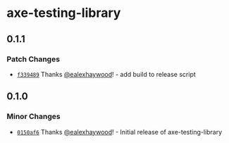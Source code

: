 # axe-testing-library

## 0.1.1

### Patch Changes

- [`f339489`](https://github.com/peaksoftware/axe-testing-library/commit/f339489291012168d3358f2fabbc914bb9b12a24) Thanks [@ealexhaywood](https://github.com/ealexhaywood)! - add build to release script

## 0.1.0

### Minor Changes

- [`0150af6`](https://github.com/peaksoftware/axe-testing-library/commit/0150af6690f5b04df0be3b01ddf1761315be0ffb) Thanks [@ealexhaywood](https://github.com/ealexhaywood)! - Initial release of axe-testing-library
